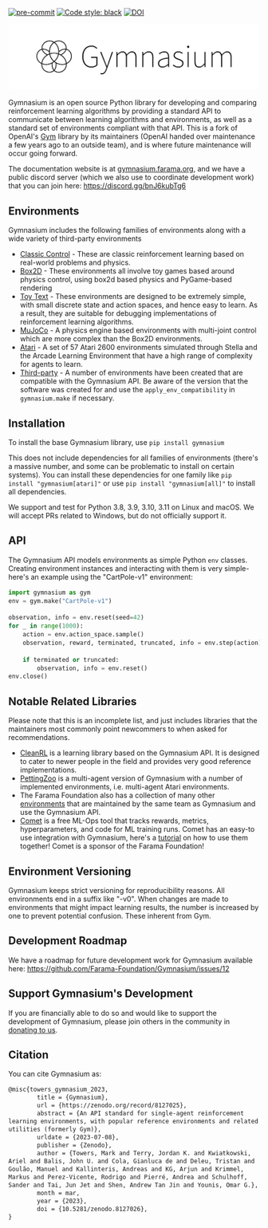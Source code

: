 [![pre-commit](https://img.shields.io/badge/pre--commit-enabled-brightgreen?logo=pre-commit&logoColor=white)](https://pre-commit.com/) [![Code style: black](https://img.shields.io/badge/code%20style-black-000000.svg)](https://github.com/psf/black) [![DOI](https://zenodo.org/badge/DOI/10.5281/zenodo.8127025.svg)](https://doi.org/10.5281/zenodo.8127025)


<p align="center">
    <img src="https://raw.githubusercontent.com/Farama-Foundation/Gymnasium/main/gymnasium-text.png" width="500px"/>
</p>

Gymnasium is an open source Python library for developing and comparing reinforcement learning algorithms by providing a standard API to communicate between learning algorithms and environments, as well as a standard set of environments compliant with that API. This is a fork of OpenAI's [Gym](https://github.com/openai/gym) library by its maintainers (OpenAI handed over maintenance a few years ago to an outside team), and is where future maintenance will occur going forward.

The documentation website is at [gymnasium.farama.org](https://gymnasium.farama.org), and we have a public discord server (which we also use to coordinate development work) that you can join here: https://discord.gg/bnJ6kubTg6

## Environments

Gymnasium includes the following families of environments along with a wide variety of third-party environments
* [Classic Control](https://gymnasium.farama.org/environments/classic_control/) - These are classic reinforcement learning based on real-world problems and physics.
* [Box2D](https://gymnasium.farama.org/environments/box2d/) - These environments all involve toy games based around physics control, using box2d based physics and PyGame-based rendering
* [Toy Text](https://gymnasium.farama.org/environments/toy_text/) - These environments are designed to be extremely simple, with small discrete state and action spaces, and hence easy to learn. As a result, they are suitable for debugging implementations of reinforcement learning algorithms.
* [MuJoCo](https://gymnasium.farama.org/environments/mujoco/) - A physics engine based environments with multi-joint control which are more complex than the Box2D environments.
* [Atari](https://gymnasium.farama.org/environments/atari/) - A set of 57 Atari 2600 environments simulated through Stella and the Arcade Learning Environment that have a high range of complexity for agents to learn.
* [Third-party](https://gymnasium.farama.org/environments/third_party_environments/) - A number of environments have been created that are compatible with the Gymnasium API. Be aware of the version that the software was created for and use the `apply_env_compatibility` in `gymnasium.make` if necessary.

## Installation

To install the base Gymnasium library, use `pip install gymnasium`

This does not include dependencies for all families of environments (there's a massive number, and some can be problematic to install on certain systems). You can install these dependencies for one family like `pip install "gymnasium[atari]"` or use `pip install "gymnasium[all]"` to install all dependencies.

We support and test for Python 3.8, 3.9, 3.10, 3.11 on Linux and macOS. We will accept PRs related to Windows, but do not officially support it.

## API

The Gymnasium API models environments as simple Python `env` classes. Creating environment instances and interacting with them is very simple- here's an example using the "CartPole-v1" environment:

```python
import gymnasium as gym
env = gym.make("CartPole-v1")

observation, info = env.reset(seed=42)
for _ in range(1000):
    action = env.action_space.sample()
    observation, reward, terminated, truncated, info = env.step(action)

    if terminated or truncated:
        observation, info = env.reset()
env.close()
```

## Notable Related Libraries

Please note that this is an incomplete list, and just includes libraries that the maintainers most commonly point newcommers to when asked for recommendations.

* [CleanRL](https://github.com/vwxyzjn/cleanrl) is a learning library based on the Gymnasium API. It is designed to cater to newer people in the field and provides very good reference implementations.
* [PettingZoo](https://github.com/Farama-Foundation/PettingZoo) is a multi-agent version of Gymnasium with a number of implemented environments, i.e. multi-agent Atari environments.
* The Farama Foundation also has a collection of many other [environments](https://farama.org/projects) that are maintained by the same team as Gymnasium and use the Gymnasium API.
* [Comet](https://www.comet.com/site/?utm_source=gymnasium&utm_medium=partner&utm_campaign=partner_gymnasium_2023&utm_content=github) is a free ML-Ops tool that tracks rewards, metrics, hyperparameters, and code for ML training runs. Comet has an easy-to use integration with Gymnasium, here's a [tutorial](https://bit.ly/CometGymnasiumIntegration) on how to use them together! Comet is a sponsor of the Farama Foundation!



## Environment Versioning

Gymnasium keeps strict versioning for reproducibility reasons. All environments end in a suffix like "-v0".  When changes are made to environments that might impact learning results, the number is increased by one to prevent potential confusion. These inherent from Gym.

## Development Roadmap

We have a roadmap for future development work for Gymnasium available here: https://github.com/Farama-Foundation/Gymnasium/issues/12

## Support Gymnasium's Development

If you are financially able to do so and would like to support the development of Gymnasium, please join others in the community in [donating to us](https://github.com/sponsors/Farama-Foundation).

## Citation

You can cite Gymnasium as:

```
@misc{towers_gymnasium_2023,
        title = {Gymnasium},
        url = {https://zenodo.org/record/8127025},
        abstract = {An API standard for single-agent reinforcement learning environments, with popular reference environments and related utilities (formerly Gym)},
        urldate = {2023-07-08},
        publisher = {Zenodo},
        author = {Towers, Mark and Terry, Jordan K. and Kwiatkowski, Ariel and Balis, John U. and Cola, Gianluca de and Deleu, Tristan and Goulão, Manuel and Kallinteris, Andreas and KG, Arjun and Krimmel, Markus and Perez-Vicente, Rodrigo and Pierré, Andrea and Schulhoff, Sander and Tai, Jun Jet and Shen, Andrew Tan Jin and Younis, Omar G.},
        month = mar,
        year = {2023},
        doi = {10.5281/zenodo.8127026},
}
```

